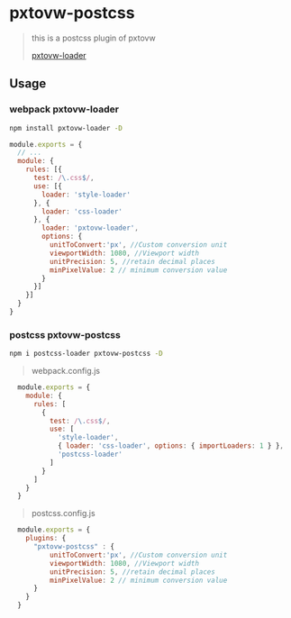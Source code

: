 # pxtovw-postcss
> this is a postcss plugin of pxtovw
>
> [pxtovw-loader](https://www.npmjs.com/package/pxtovw-loader)

## Usage

### webpack pxtovw-loader

```bash
npm install pxtovw-loader -D
```

```javascript
module.exports = {
  // ...
  module: {
    rules: [{
      test: /\.css$/,
      use: [{
        loader: 'style-loader'
      }, {
        loader: 'css-loader'
      }, {
        loader: 'pxtovw-loader',
        options: {
          unitToConvert:'px', //Custom conversion unit
          viewportWidth: 1080, //Viewport width
          unitPrecision: 5, //retain decimal places
          minPixelValue: 2 // minimum conversion value
        }
      }]
    }]
  }
}
```

### postcss pxtovw-postcss

```bash
npm i postcss-loader pxtovw-postcss -D
```



> webpack.config.js

```javascript
  module.exports = {
    module: {
      rules: [
        {
          test: /\.css$/,
          use: [
            'style-loader',
            { loader: 'css-loader', options: { importLoaders: 1 } },
            'postcss-loader'
          ]
        }
      ]
    }
  }
```

> postcss.config.js

```javascript
  module.exports = {
    plugins: {
      "pxtovw-postcss" : {
          unitToConvert:'px', //Custom conversion unit
          viewportWidth: 1080, //Viewport width
          unitPrecision: 5, //retain decimal places
          minPixelValue: 2 // minimum conversion value
      }
    }
  }

```